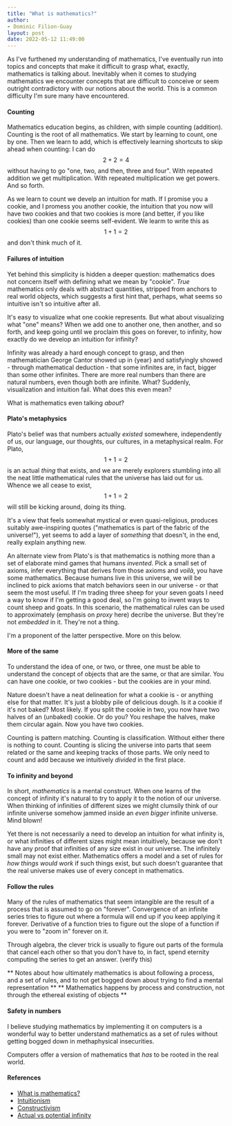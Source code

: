 ```yaml
---
title: "What is mathematics?"
author:
- Dominic Filion-Guay
layout: post
date: 2022-05-12 11:49:00
---
```


As I've furthened my understanding of mathematics, I've eventually run into topics and concepts that make it difficult to grasp what, exactly, mathematics is talking about. Inevitably when it comes to studying mathematics we encounter concepts that are difficult to conceive or seem outright contradictory with our notions about the world. This is a common difficulty I'm sure many have encountered.

#### Counting

Mathematics education begins, as children, with simple counting (addition). Counting is the root of all mathematics. We start by learning to count, one by one. Then we learn to add, which is effectively learning shortcuts to skip ahead when counting: I can do $$ 2 + 2 = 4 $$ without having to go "one, two, and then, three and four". With repeated addition we get multiplication. With repeated multiplication we get powers. And so forth.

As we learn to count we develp an intuition for math. If I promise you a cookie, and I promess you another cookie, the intuition that you now will have two cookies and that two cookies is more (and better, if you like cookies) than one cookie seems self-evident. We learm to write this as $$ 1 + 1 = 2 $$ and don't think much of it. 

#### Failures of intuition

Yet behind this simplicity is hidden a deeper question: mathematics does not concern itself with defining what we mean by "cookie". *True* mathematics only deals with abstract quantities, stripped from anchors to real world objects, which suggests a first hint that, perhaps, what seems so intuitive isn't so intuitive after all. 

It's easy to visualize what one cookie represents. But what about visualizing what "one" means? When we add one to another one, then another, and so forth, and keep going until we proclaim this goes on forever, to infinity, how exactly do we develop an intuition for infinity? 

Infinity was already a hard enough concept to grasp, and then mathematician George Cantor showed up in {year} and satisfyingly showed - through mathematical deduction - that some infinites are, in fact, bigger than some other infinites. There are more real numbers than there are natural numbers, even though both are infinite. What? Suddenly, visualization and intuition fail. What does this even mean? 

What is mathematics even talking *about*?

#### Plato's metaphysics

Plato's belief was that numbers actually *existed* somewhere, independently of us, our language, our thoughts, our cultures, in a metaphysical realm. For Plato, $$ 1 + 1 = 2 $$ is an actual  *thing* that exists, and we are merely explorers stumbling into all the neat little mathematical rules that the universe has laid out for us. Whence we all cease to exist, $$ 1 + 1 = 2 $$ will still be kicking around, doing its thing.

It's a view that feels somewhat mystical or even quasi-religious, produces suitably awe-inspiring quotes ("mathematics is part of the fabric of the universe!"), yet seems to add a layer of *something* that doesn't, in the end, really explain anything new.

An alternate view from Plato's is that mathematics is nothing more than a set of elaborate mind games that humans *invented*. Pick a small set of axioms, infer everything that derives from those axioms and *voilà*, you have some mathematics. Because humans live in this universe, we will be inclined to pick axioms that match behaviors seen in our universe - or that seem the most useful. If I'm trading three sheep for your seven goats I need a way to know if I'm getting a good deal, so I'm going to invent ways to count sheep and goats. In this scenario, the mathematical rules can be used to approximately (emphasis on *proxy* here) decribe the universe. But they're not *embedded* in it. They're not a thing.

I'm a proponent of the latter perspective. More on this below.

#### More of the same

To understand the idea of one, or two, or three, one must be able to understand the concept of objects that are the same, or that are similar. You can have one cookie, or two cookies - but the cookies are in your mind. 

Nature doesn't have a neat delineation for what a cookie is - or anything else for that matter. It's just a blobby pile of delicious dough. Is it a cookie if it's not baked? Most likely. If you split the cookie in two, you now have two halves of an (unbaked) cookie. Or do you? You reshape the halves, make them circular again. Now you have two cookies.

Counting is pattern matching. Counting is classification. Without either there is nothing to count. Counting is slicing the universe into parts that seem related or the same and keeping tracks of those parts. We only need to count and add because we intuitively *divided* in the first place.

#### To infinity and beyond

In short, *mathematics* is a mental construct. When one learns of the concept of infinity it's natural to try to apply it to the notion of our universe. When thinking of infinities of different sizes we might clumsily think of our infinite universe somehow jammed inside an *even bigger* infinite universe. Mind blown!

Yet there is not necessarily a need to develop an intuition for what infinity is, or what infinities of different sizes might mean intuitively, because we don't have any proof that infinities of any size exist in our universe. The infinitely small may not exist either. Mathematics offers a model and a set of rules for *how things would work* if such things exist, but such doesn't guarantee that the real universe makes use of every concept in mathematics.

#### Follow the rules

Many of the rules of mathematics that seem intangible are the result of a process that is assumed to go on "forever". Convergence of an infinite series tries to figure out where a formula will end up if you keep applying it forever. Derivative of a function tries to figure out the slope of a function if you were to "zoom in" forever on it. 

Through algebra, the clever trick is usually to figure out parts of the formula that cancel each other so that you don't have to, in fact, spend eternity computing the series to get an answer. (verify this)


** Notes about how ultimately mathematics is about following a process, and a set of rules, and to not get bogged down about trying to find a mental representation **
** Mathematics happens by process and construction, not through the ethereal existing of objects **

#### Safety in numbers

I believe studying mathematics by implementing it on computers is a wonderful way to better understand mathematics as a set of rules without getting bogged down in methaphysical insecurities.

Computers offer a version of mathematics that *has* to be rooted in the real world. 

#### References

- [What is mathematics?](https://www.newyorker.com/culture/culture-desk/what-is-mathematics)
- [Intuitionism](https://en.wikipedia.org/wiki/Intuitionism)
- [Constructivism](https://en.wikipedia.org/wiki/Constructivism_(philosophy_of_mathematics))
- [Actual vs potential infinity](https://en.wikipedia.org/wiki/Actual_infinity)